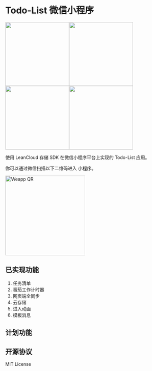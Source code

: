# Todo-List 微信小程序

<img width="200" src="http://baobaiqiang.oss-cn-beijing.aliyuncs.com/upload/6we.JPG"><img width="200" src="http://baobaiqiang.oss-cn-beijing.aliyuncs.com/upload/we2.JPG"><img width="200" src="http://baobaiqiang.oss-cn-beijing.aliyuncs.com/upload/we3.JPG"><img width="200" src="http://baobaiqiang.oss-cn-beijing.aliyuncs.com/upload/we4.JPG">


使用 LeanCloud 存储 SDK 在微信小程序平台上实现的 Todo-List 应用。


你可以通过微信扫描以下二维码进入 小程序。

<img src="http://baobaiqiang.oss-cn-beijing.aliyuncs.com/upload/%E5%BE%AE%E4%BF%A1%E5%9B%BE%E7%89%87_20180617083655.jpg" alt="Weapp QR" width="250">

## 已实现功能
1. 任务清单
2. 番茄工作计时器
3. 网页端全同步
4. 云存储
5. 进入动画
6. 模板消息
## 计划功能


## 开源协议
MIT License

